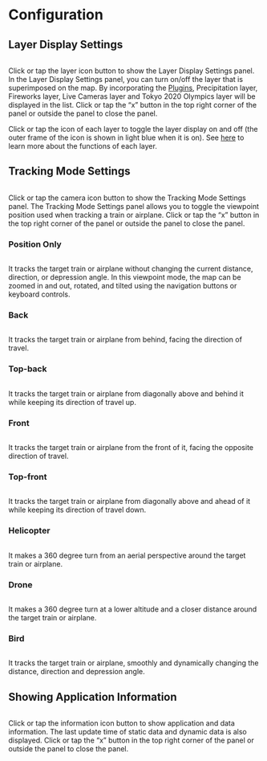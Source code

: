 # Configuration

## Layer Display Settings

<img :src="$withBase('/images/layer-panel.jpg')" style="width: 490px;"> <img :src="$withBase('/images/layer-icon.jpg')" style="width: 59px; vertical-align: top;">

Click or tap the layer icon button to show the Layer Display Settings panel. In the Layer Display Settings panel, you can turn on/off the layer that is superimposed on the map. By incorporating the [Plugins](./plugins.md), Precipitation layer, Fireworks layer, Live Cameras layer and Tokyo 2020 Olympics layer will be displayed in the list. Click or tap the “x” button in the top right corner of the panel or outside the panel to close the panel.

Click or tap the icon of each layer to toggle the layer display on and off (the outer frame of the icon is shown in light blue when it is on). See [here](./plugins.md) to learn more about the functions of each layer.

## Tracking Mode Settings

<img :src="$withBase('/images/tracking-mode-panel.jpg')" style="width: 490px;"> <img :src="$withBase('/images/camera-icon.jpg')" style="width: 59px; vertical-align: top;">

Click or tap the camera icon button to show the Tracking Mode Settings panel. The Tracking Mode Settings panel allows you to toggle the viewpoint position used when tracking a train or airplane. Click or tap the “x” button in the top right corner of the panel or outside the panel to close the panel.

### Position Only

<img :src="$withBase('/images/tracking-position.jpg')" style="width: 400px;">

It tracks the target train or airplane without changing the current distance, direction, or depression angle. In this viewpoint mode, the map can be zoomed in and out, rotated, and tilted using the navigation buttons or keyboard controls.

### Back

<img :src="$withBase('/images/tracking-back.jpg')" style="width: 400px;">

It tracks the target train or airplane from behind, facing the direction of travel.

### Top-back

<img :src="$withBase('/images/tracking-topback.jpg')" style="width: 400px;">

It tracks the target train or airplane from diagonally above and behind it while keeping its direction of travel up.

### Front

<img :src="$withBase('/images/tracking-front.jpg')" style="width: 400px;">

It tracks the target train or airplane from the front of it, facing the opposite direction of travel.

### Top-front

<img :src="$withBase('/images/tracking-topfront.jpg')" style="width: 400px;">

It tracks the target train or airplane from diagonally above and ahead of it while keeping its direction of travel down.

### Helicopter

<img :src="$withBase('/images/tracking-helicopter.jpg')" style="width: 400px;">

It makes a 360 degree turn from an aerial perspective around the target train or airplane.

### Drone

<img :src="$withBase('/images/tracking-drone.jpg')" style="width: 400px;">

It makes a 360 degree turn at a lower altitude and a closer distance around the target train or airplane.

### Bird

<img :src="$withBase('/images/tracking-bird.jpg')" style="width: 400px;">

It tracks the target train or airplane, smoothly and dynamically changing the distance, direction and depression angle.

## Showing Application Information

<img :src="$withBase('/images/about-panel.jpg')" style="width: 490px;"> <img :src="$withBase('/images/info-icon.jpg')" style="width: 59px; vertical-align: top;">

Click or tap the information icon button to show application and data information. The last update time of static data and dynamic data is also displayed. Click or tap the “x” button in the top right corner of the panel or outside the panel to close the panel.
